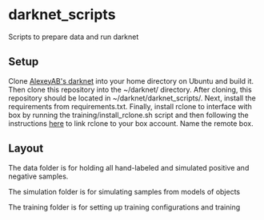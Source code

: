 # darknet_scripts
Scripts to prepare data and run darknet

## Setup
Clone [AlexeyAB's darknet](https://github.com/AlexeyAB/darknet) into your home directory on Ubuntu and build it. Then clone this repository into the ~/darknet/ directory. After cloning, this repository should be located in ~/darknet/darknet_scripts/. Next, install the requirements from requirements.txt. Finally, install rclone to interface with box by running the training/install_rclone.sh script and then following the instructions [here](https://rclone.org/box/) to link rclone to your box account. Name the remote box.

## Layout
The data folder is for holding all hand-labeled and simulated positive and negative samples. 

The simulation folder is for simulating samples from models of objects

The training folder is for setting up training configurations and training